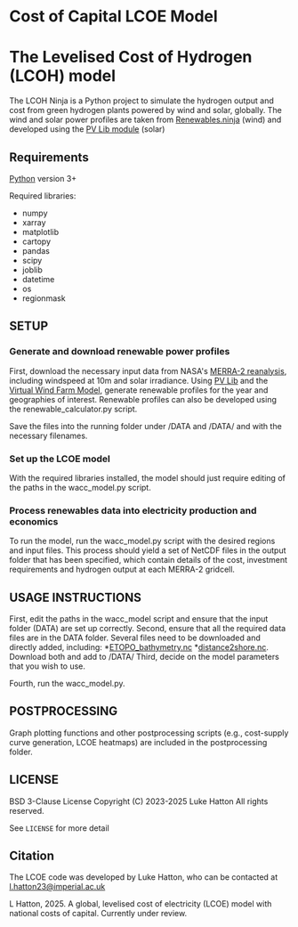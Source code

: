 # Cost of Capital LCOE Model


# The Levelised Cost of Hydrogen (LCOH) model

The LCOH Ninja is a Python project to simulate the hydrogen output and cost from green hydrogen plants powered by wind and solar, globally. The wind and solar power profiles are taken from [Renewables.ninja](https://www.renewables.ninja/) (wind) and developed using the [PV Lib module](https://pvlib-python.readthedocs.io/en/stable/) (solar)


## Requirements

[Python](https://www.python.org/) version 3+


Required libraries:
 * numpy
 * xarray
 * matplotlib
 * cartopy
 * pandas
 * scipy
 * joblib
 * datetime
 * os
 * regionmask

## SETUP

### Generate and download renewable power profiles
First, download the necessary input data from NASA's [MERRA-2 reanalysis](https:///gmao.gsfc.nasa.gov/reanalysis/MERRA-2/), including windspeed at 10m and solar irradiance. Using [PV Lib](https://pvlib-python.readthedocs.io/en/stable/) and the [Virtual Wind Farm Model](https://github.com/renewables-ninja/vwf/tree/master), generate renewable profiles for the year and geographies of interest. Renewable profiles can also be developed using the renewable_calculator.py script.

Save the files into the running folder under /DATA and /DATA/ and with the necessary filenames.

### Set up the LCOE model
With the required libraries installed, the model should just require editing of the paths in the wacc_model.py script.

### Process renewables data into electricity production and economics
To run the model, run the wacc_model.py script with the desired regions and input files. This process should yield a set of NetCDF files in the output folder that has been specified, which contain details of the cost, investment requirements and hydrogen output at each MERRA-2 gridcell.

## USAGE INSTRUCTIONS

First, edit the paths in the wacc_model script and ensure that the input folder (DATA) are set up correctly.
Second, ensure that all the required data files are in the DATA folder. Several files need to be downloaded and directly added, including: 
*[ETOPO_bathymetry.nc](https://www.ncei.noaa.gov/products/etopo-global-relief-model) 
*[distance2shore.nc](https://catalog.data.gov/dataset/distance-to-nearest-coastline-0-04-degree-grid). 
Download both and add to /DATA/
Third, decide on the model parameters that you wish to use.

Fourth, run the wacc_model.py. 

## POSTPROCESSING

Graph plotting functions and other postprocessing scripts (e.g., cost-supply curve generation, LCOE heatmaps) are included in the postprocessing folder. 


## LICENSE
BSD 3-Clause License
Copyright (C) 2023-2025  Luke Hatton
All rights reserved.

See `LICENSE` for more detail

## Citation

The LCOE code was developed by Luke Hatton, who can be contacted at l.hatton23@imperial.ac.uk

L Hatton, 2025.  A global, levelised cost of electricity (LCOE) model with national costs of capital. Currently under review.


